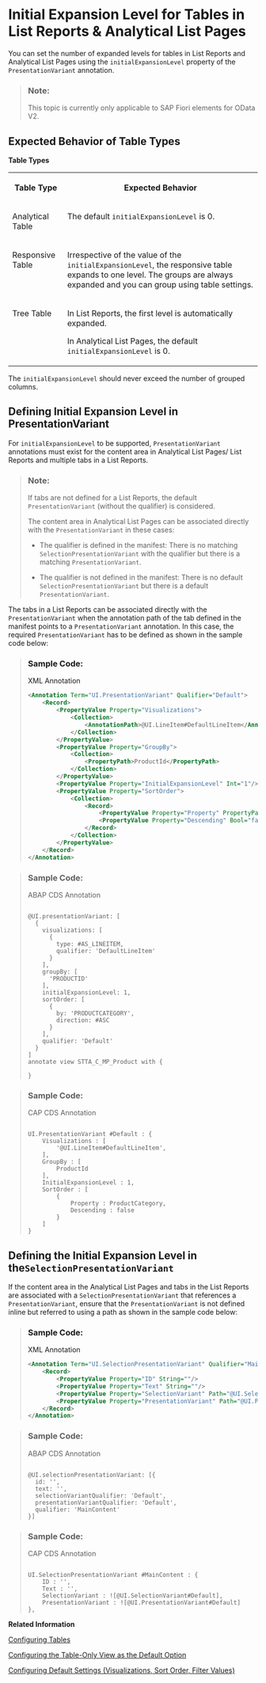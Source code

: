 <!-- loiobc05d353d2c44854b1ea228b99e922a2 -->

# Initial Expansion Level for Tables in List Reports & Analytical List Pages

You can set the number of expanded levels for tables in List Reports and Analytical List Pages using the `initialExpansionLevel` property of the `PresentationVariant` annotation.

> ### Note:  
> This topic is currently only applicable to SAP Fiori elements for OData V2.



<a name="loiobc05d353d2c44854b1ea228b99e922a2__section_gpy_d5f_lkb"/>

## Expected Behavior of Table Types

**Table Types**


<table>
<tr>
<th valign="top">

Table Type



</th>
<th valign="top">

Expected Behavior



</th>
</tr>
<tr>
<td valign="top">

Analytical Table



</td>
<td valign="top">

The default `initialExpansionLevel` is 0.



</td>
</tr>
<tr>
<td valign="top">

Responsive Table



</td>
<td valign="top">

Irrespective of the value of the `initialExpansionLevel`, the responsive table expands to one level. The groups are always expanded and you can group using table settings.



</td>
</tr>
<tr>
<td valign="top">

Tree Table



</td>
<td valign="top">

In List Reports, the first level is automatically expanded.

In Analytical List Pages, the default `initialExpansionLevel` is 0.



</td>
</tr>
</table>

The `initialExpansionLevel` should never exceed the number of grouped columns.



<a name="loiobc05d353d2c44854b1ea228b99e922a2__section_h1l_x5f_lkb"/>

## Defining Initial Expansion Level in PresentationVariant

For `initialExpansionLevel` to be supported, `PresentationVariant` annotations must exist for the content area in Analytical List Pages/ List Reports and multiple tabs in a List Reports.

> ### Note:  
> If tabs are not defined for a List Reports, the default `PresentationVariant` \(without the qualifier\) is considered.
> 
> The content area in Analytical List Pages can be associated directly with the `PresentationVariant` in these cases:
> 
> -   The qualifier is defined in the manifest: There is no matching `SelectionPresentationVariant` with the qualifier but there is a matching `PresentationVariant`.
> 
> -   The qualifier is not defined in the manifest: There is no default `SelectionPresentationVariant` but there is a default `PresentationVariant`.

The tabs in a List Reports can be associated directly with the `PresentationVariant` when the annotation path of the tab defined in the manifest points to a `PresentationVariant` annotation. In this case, the required `PresentationVariant` has to be defined as shown in the sample code below:

> ### Sample Code:  
> XML Annotation
> 
> ```xml
> <Annotation Term="UI.PresentationVariant" Qualifier="Default">
>     <Record>
>         <PropertyValue Property="Visualizations">
>             <Collection>
>                 <AnnotationPath>@UI.LineItem#DefaultLineItem</AnnotationPath>
>             </Collection>
>         </PropertyValue>
>         <PropertyValue Property="GroupBy">
>             <Collection>
>                 <PropertyPath>ProductId</PropertyPath>
>             </Collection>
>         </PropertyValue>
>         <PropertyValue Property="InitialExpansionLevel" Int="1"/>
>         <PropertyValue Property="SortOrder">
>             <Collection>
>                 <Record>
>                     <PropertyValue Property="Property" PropertyPath="ProductCategory" />
>                     <PropertyValue Property="Descending" Bool="false" />
>                 </Record>
>             </Collection>
>         </PropertyValue>
>     </Record>
> </Annotation>
> 
> ```

> ### Sample Code:  
> ABAP CDS Annotation
> 
> ```
> 
> @UI.presentationVariant: [
>   {
>     visualizations: [
>       {
>         type: #AS_LINEITEM,
>         qualifier: 'DefaultLineItem'
>       }
>     ],
>     groupBy: [
>       'PRODUCTID'
>     ],
>     initialExpansionLevel: 1,
>     sortOrder: [
>       {
>         by: 'PRODUCTCATEGORY',
>         direction: #ASC
>       }
>     ],
>     qualifier: 'Default'
>   }
> ]
> annotate view STTA_C_MP_Product with {
> 
> }
> 
> ```

> ### Sample Code:  
> CAP CDS Annotation
> 
> ```
> 
> UI.PresentationVariant #Default : {
>     Visualizations : [
>         '@UI.LineItem#DefaultLineItem',
>     ],
>     GroupBy : [
>         ProductId
>     ],
>     InitialExpansionLevel : 1,
>     SortOrder : [
>         {
>             Property : ProductCategory,
>             Descending : false
>         }
>     ]
> }
> ```



<a name="loiobc05d353d2c44854b1ea228b99e922a2__section_drg_nvf_lkb"/>

## Defining the Initial Expansion Level in the`SelectionPresentationVariant` 

If the content area in the Analytical List Pages and tabs in the List Reports are associated with a `SelectionPresentationVariant` that references a `PresentationVariant`, ensure that the `PresentationVariant` is not defined inline but referred to using a path as shown in the sample code below:

> ### Sample Code:  
> XML Annotation
> 
> ```xml
> <Annotation Term="UI.SelectionPresentationVariant" Qualifier="MainContent">
>     <Record>
>         <PropertyValue Property="ID" String=""/>
>         <PropertyValue Property="Text" String=""/>
>         <PropertyValue Property="SelectionVariant" Path="@UI.SelectionVariant#Default"/>
>         <PropertyValue Property="PresentationVariant" Path="@UI.PresentationVariant#Default"/>
>     </Record>
> </Annotation>
> 
> ```

> ### Sample Code:  
> ABAP CDS Annotation
> 
> ```
> 
> @UI.selectionPresentationVariant: [{
>   id: '',
>   text: '',
>   selectionVariantQualifier: 'Default',
>   presentationVariantQualifier: 'Default',
>   qualifier: 'MainContent'
> }]
> ```

> ### Sample Code:  
> CAP CDS Annotation
> 
> ```
> 
> UI.SelectionPresentationVariant #MainContent : {
>     ID : '',
>     Text : '',
>     SelectionVariant : ![@UI.SelectionVariant#Default],
>     PresentationVariant : ![@UI.PresentationVariant#Default]
> },
> 
> ```

**Related Information**  


[Configuring Tables](configuring-tables-f4eb70f.md "You can use the annotations and entries in the manifest.json to control various aspects of tables.")

[Configuring the Table-Only View as the Default Option](configuring-the-table-only-view-as-the-default-option-d074e26.md "In this mode, the data is displayed in the table format.")

[Configuring Default Settings \(Visualizations, Sort Order, Filter Values\)](configuring-default-settings-visualizations-sort-order-filter-values-49a6ba5.md "SAP Fiori elements allows you to specify a UI.SelectionPresentationVariant.")

